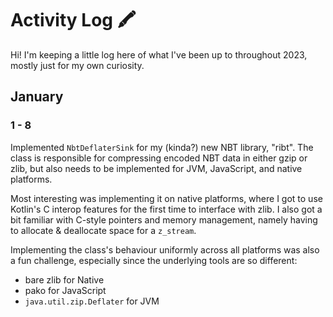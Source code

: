 # Activity Log 🖍

Hi! I'm keeping a little log here of what I've been up to throughout 2023, mostly just for my own curiosity.

## January

### 1 - 8

Implemented `NbtDeflaterSink` for my (kinda?) new NBT library, "ribt". The class is responsible for compressing encoded NBT data in either gzip or zlib, but also needs to be implemented for JVM, JavaScript, and native platforms.

Most interesting was implementing it on native platforms, where I got to use Kotlin's C interop features for the first time to interface with zlib.
I also got a bit familiar with C-style pointers and memory management, namely having to allocate & deallocate space for a `z_stream`.

Implementing the class's behaviour uniformly across all platforms was also a fun challenge, especially since the underlying tools are so different:
- bare zlib for Native
- pako for JavaScript
- `java.util.zip.Deflater` for JVM
